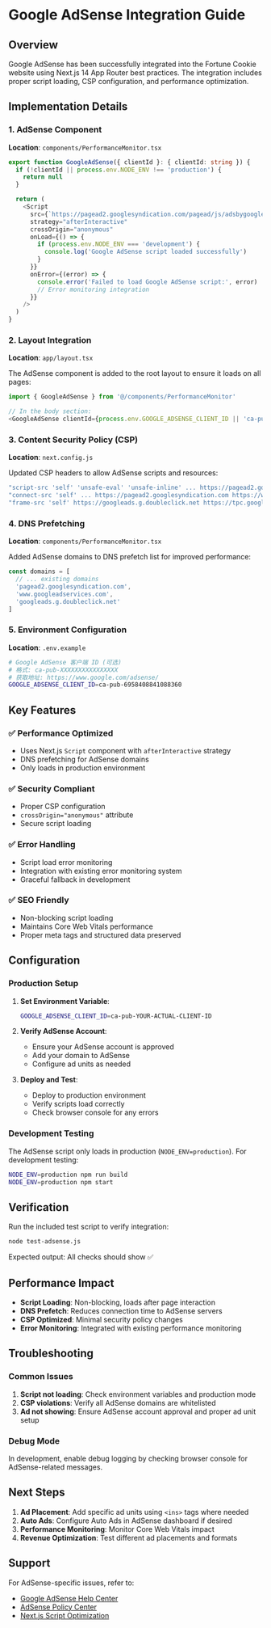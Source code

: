 # Google AdSense Integration Guide

## Overview

Google AdSense has been successfully integrated into the Fortune Cookie website using Next.js 14 App Router best practices. The integration includes proper script loading, CSP configuration, and performance optimization.

## Implementation Details

### 1. AdSense Component

**Location**: `components/PerformanceMonitor.tsx`

```typescript
export function GoogleAdSense({ clientId }: { clientId: string }) {
  if (!clientId || process.env.NODE_ENV !== 'production') {
    return null
  }

  return (
    <Script
      src={`https://pagead2.googlesyndication.com/pagead/js/adsbygoogle.js?client=${clientId}`}
      strategy="afterInteractive"
      crossOrigin="anonymous"
      onLoad={() => {
        if (process.env.NODE_ENV === 'development') {
          console.log('Google AdSense script loaded successfully')
        }
      }}
      onError={(error) => {
        console.error('Failed to load Google AdSense script:', error)
        // Error monitoring integration
      }}
    />
  )
}
```

### 2. Layout Integration

**Location**: `app/layout.tsx`

The AdSense component is added to the root layout to ensure it loads on all pages:

```typescript
import { GoogleAdSense } from '@/components/PerformanceMonitor'

// In the body section:
<GoogleAdSense clientId={process.env.GOOGLE_ADSENSE_CLIENT_ID || 'ca-pub-6958408841088360'} />
```

### 3. Content Security Policy (CSP)

**Location**: `next.config.js`

Updated CSP headers to allow AdSense scripts and resources:

```javascript
"script-src 'self' 'unsafe-eval' 'unsafe-inline' ... https://pagead2.googlesyndication.com https://www.googleadservices.com https://googleads.g.doubleclick.net",
"connect-src 'self' ... https://pagead2.googlesyndication.com https://www.googleadservices.com https://googleads.g.doubleclick.net",
"frame-src 'self' https://googleads.g.doubleclick.net https://tpc.googlesyndication.com",
```

### 4. DNS Prefetching

**Location**: `components/PerformanceMonitor.tsx`

Added AdSense domains to DNS prefetch list for improved performance:

```javascript
const domains = [
  // ... existing domains
  'pagead2.googlesyndication.com',
  'www.googleadservices.com',
  'googleads.g.doubleclick.net'
]
```

### 5. Environment Configuration

**Location**: `.env.example`

```bash
# Google AdSense 客户端 ID (可选)
# 格式: ca-pub-XXXXXXXXXXXXXXXX
# 获取地址: https://www.google.com/adsense/
GOOGLE_ADSENSE_CLIENT_ID=ca-pub-6958408841088360
```

## Key Features

### ✅ Performance Optimized
- Uses Next.js `Script` component with `afterInteractive` strategy
- DNS prefetching for AdSense domains
- Only loads in production environment

### ✅ Security Compliant
- Proper CSP configuration
- `crossOrigin="anonymous"` attribute
- Secure script loading

### ✅ Error Handling
- Script load error monitoring
- Integration with existing error monitoring system
- Graceful fallback in development

### ✅ SEO Friendly
- Non-blocking script loading
- Maintains Core Web Vitals performance
- Proper meta tags and structured data preserved

## Configuration

### Production Setup

1. **Set Environment Variable**:
   ```bash
   GOOGLE_ADSENSE_CLIENT_ID=ca-pub-YOUR-ACTUAL-CLIENT-ID
   ```

2. **Verify AdSense Account**:
   - Ensure your AdSense account is approved
   - Add your domain to AdSense
   - Configure ad units as needed

3. **Deploy and Test**:
   - Deploy to production environment
   - Verify scripts load correctly
   - Check browser console for any errors

### Development Testing

The AdSense script only loads in production (`NODE_ENV=production`). For development testing:

```bash
NODE_ENV=production npm run build
NODE_ENV=production npm start
```

## Verification

Run the included test script to verify integration:

```bash
node test-adsense.js
```

Expected output: All checks should show ✅

## Performance Impact

- **Script Loading**: Non-blocking, loads after page interaction
- **DNS Prefetch**: Reduces connection time to AdSense servers
- **CSP Optimized**: Minimal security policy changes
- **Error Monitoring**: Integrated with existing performance monitoring

## Troubleshooting

### Common Issues

1. **Script not loading**: Check environment variables and production mode
2. **CSP violations**: Verify all AdSense domains are whitelisted
3. **Ad not showing**: Ensure AdSense account approval and proper ad unit setup

### Debug Mode

In development, enable debug logging by checking browser console for AdSense-related messages.

## Next Steps

1. **Ad Placement**: Add specific ad units using `<ins>` tags where needed
2. **Auto Ads**: Configure Auto Ads in AdSense dashboard if desired
3. **Performance Monitoring**: Monitor Core Web Vitals impact
4. **Revenue Optimization**: Test different ad placements and formats

## Support

For AdSense-specific issues, refer to:
- [Google AdSense Help Center](https://support.google.com/adsense)
- [AdSense Policy Center](https://support.google.com/adsense/answer/48182)
- [Next.js Script Optimization](https://nextjs.org/docs/app/api-reference/components/script)
